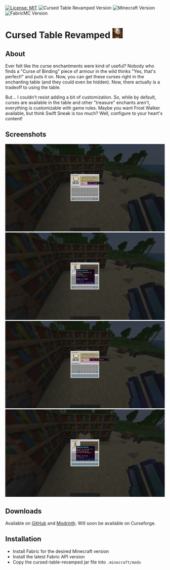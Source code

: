 [![License: MIT](https://img.shields.io/badge/License-MIT-yellow.svg)](https://opensource.org/licenses/MIT)
![Cursed Table Revamped Version](https://img.shields.io/github/v/release/amot-dev/cursed-table-revamped?include_prereleases)
![Minecraft Version](https://img.shields.io/badge/Minecraft-1.21-blue)
![FabricMC Version](https://img.shields.io/badge/FabricMC-0.100.1%2B1.21-blue)
# Cursed Table Revamped <img src="src/main/resources/assets/cursedtablerevamped/icon.png" width="32">
## About
Ever felt like the curse enchantments were kind of useful? Nobody who finds a "Curse of Binding" piece of armour in the
wild thinks "Yes, that's perfect!" and puts it on. Now, you can get these curses right in the enchanting table (and they
could even be hidden). Now, there actually is a tradeoff to using the table.

But... I couldn't resist adding a bit of customization. So, while by default, curses are available in the table and other
"treasure" enchants aren't, everything is customizable with game rules. Maybe you want Frost Walker available, but think
Swift Sneak is too much? Well, configure to your heart's content!

## Screenshots
![Swift Sneak](src/main/resources/assets/cursedtablerevamped/screenshots/swift_sneak.png)
![Swift Sneak Applied](src/main/resources/assets/cursedtablerevamped/screenshots/swift_sneak_applied.png)
![Curse of Binding](src/main/resources/assets/cursedtablerevamped/screenshots/curse_of_binding.png)
![Curse of Binding Applied](src/main/resources/assets/cursedtablerevamped/screenshots/curse_of_binding_applied.png)

## Downloads
Available on [GitHub](https://github.com/amot-dev/cursed-table-revamped/releases) and [Modrinth](https://modrinth.com/mod/cursed-table-revamped).
Will soon be available on Curseforge.

## Installation
- Install Fabric for the desired Minecraft version
- Install the latest Fabric API version
- Copy the cursed-table-revamped jar file into `.minecraft/mods`